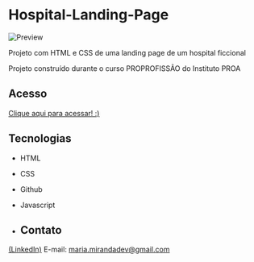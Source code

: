 # Hospital-Landing-Page
![Preview](https://github.com/MaduSales/Hospital-Landing-Page/assets/166547195/a136d033-b24c-4e76-8c74-c678d242b263)

Projeto com HTML e CSS de uma landing page de um hospital ficcional

Projeto construído durante o curso PROPROFISSÃO do Instituto PROA


## Acesso

[Clique aqui para acessar! :)](https://madusales.github.io/Hospital-Landing-Page/)

## Tecnologias
- HTML
- CSS
- Github
- Javascript

- ## Contato
[(LinkedIn)](www.linkedin.com/in/mariaeduardasales)
E-mail: maria.mirandadev@gmail.com

